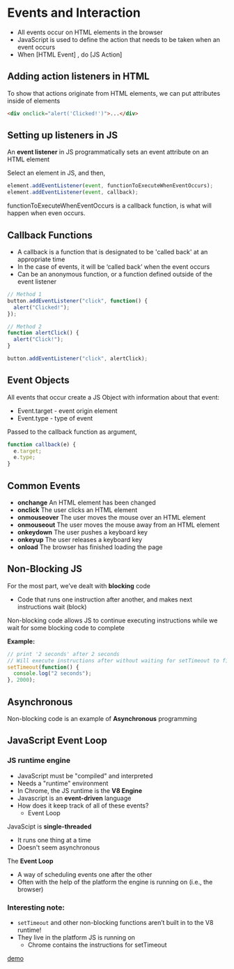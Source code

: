 # Events and Interaction

- All events occur on HTML elements in the browser
- JavaScript is used to define the action that needs to be taken when an event occurs
- When [HTML Event] , do [JS Action]

## Adding action listeners in HTML

To show that actions originate from HTML elements, we can put attributes inside of elements

```html
<div onclick="alert('Clicked!')">...</div>
```

## Setting up listeners in JS

An **event listener** in JS programmatically sets an event attribute on an HTML element

Select an element in JS, and then,

```js
element.addEventListener(event, functionToExecuteWhenEventOccurs);
element.addEventListener(event, callback);
```

functionToExecuteWhenEventOccurs is a callback function, is what will happen when even occurs.

## Callback Functions

- A callback is a function that is designated to be 'called back' at an appropriate time
- In the case of events, it will be ‘called back’ when the event occurs
- Can be an anonymous function, or a function defined outside of the event listener

```js
// Method 1
button.addEventListener("click", function() {
  alert("Clicked!");
});

// Method 2
function alertClick() {
  alert("Click!");
}

button.addEventListener("click", alertClick);
```

## Event Objects

All events that occur create a JS Object with information about that event:

- Event.target - event origin element
- Event.type - type of event

Passed to the callback function as argument,

```js
function callback(e) {
  e.target;
  e.type;
}
```

## Common Events

- **onchange** An HTML element has been changed
- **onclick** The user clicks an HTML element
- **onmouseover** The user moves the mouse over an HTML element
- **onmouseout** The user moves the mouse away from an HTML element
- **onkeydown** The user pushes a keyboard key
- **onkeyup** The user releases a keyboard key
- **onload** The browser has finished loading the page

## Non-Blocking JS

For the most part, we’ve dealt with **blocking** code

- Code that runs one instruction after another, and makes next instructions wait (block)

Non-blocking code allows JS to continue executing instructions while we wait for some blocking code to complete

**Example:**

```js
// print '2 seconds' after 2 seconds
// Will execute instructions after without waiting for setTimeout to finish
setTimeout(function() {
  console.log("2 seconds");
}, 2000);
```

## Asynchronous

Non-blocking code is an example of **Asynchronous** programming

## JavaScript Event Loop

### JS runtime engine

- JavaScript must be "compiled" and interpreted
- Needs a "runtime" environment
- In Chrome, the JS runtime is the **V8 Engine**
- Javascript is an **event-driven** language
- How does it keep track of all of these events?
  - Event Loop

JavaScipt is **single-threaded**

- It runs one thing at a time
- Doesn't seem asynchronous

The **Event Loop**

- A way of scheduling events one after the other
- Often with the help of the platform the engine is running on (i.e., the browser)

### Interesting note: 

- `setTimeout` and other non-blocking functions aren’t built in to the V8 runtime! 
- They live in the platform JS is running on 
  - Chrome contains the instructions for setTimeout 

[demo](http://latentflip.com/loupe/)

